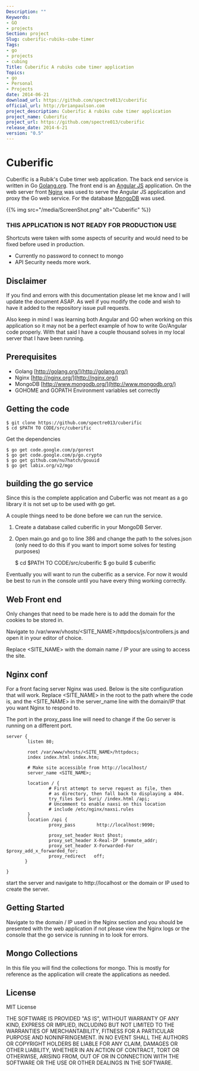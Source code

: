 ```yaml
---
Description: ""
Keywords:
- GO
- projects
Section: project
Slug: cuberific-rubiks-cube-timer
Tags:
- go
- projects
- cubing
Title: Cuberific A rubiks cube timer application
Topics:
- go
- Personal
- Projects
date: 2014-06-21
download_url: https://github.com/spectre013/cuberific
official_url: http://brianpaulson.com
project_description: Cuberific A rubiks cube timer application
project_name: Cuberific
project_url: https://github.com/spectre013/cuberific
release_date: 2014-6-21
version: "0.5"
---
```


# Cuberific

Cuberific is a Rubik's Cube timer web application. The back end service is written in Go [Golang.org](http://Golang.org/). The front end is an [Angular JS](https://angularjs.org/) application. On the web server front [Nginx](https://nginx.org/) was used to serve the Angular JS application and proxy the Go web service. For the database [MongoDB](http://www.mongodb.org/) was used. 

{{% img src="/media/ScreenShot.png" alt="Cuberific" %}}

### THIS APPLICATION IS NOT READY FOR PRODUCTION USE

Shortcuts were taken with some aspects of security and would need to be fixed before used in production. 

-	Currently no password to connect to mongo
-	API Security needs more work.  

## Disclaimer

If you find and errors with this documentation please let me know and I will update the document ASAP. As well if you modify the code and wish to have it added to the repository issue pull requests. 

Also keep in mind I was learning both Angular and GO when working on this application so it may not be a perfect example of how to write Go/Angular code properly. With that said I have a couple thousand solves in my local server that I have been running.  

## Prerequisites

- 	Golang [http://golang.org/](http://golang.org/)
-	Nginx [http://nginx.org/](http://nginx.org/)
-	MongoDB [http://www.mongodb.org/](http://www.mongodb.org/)
-	GOHOME and GOPATH Environment variables set correctly

## Getting the code

	$ git clone https://github.com/spectre013/cuberific
	$ cd $PATH TO CODE/src/cuberific

Get the dependencies

	$ go get code.google.com/p/gorest
	$ go get code.google.com/p/go.crypto
	$ go get github.com/nu7hatch/gouuid
	$ go get labix.org/v2/mgo

## building the go service

Since this is the complete application and Cuberfic was not meant as a go library it is not set up to be used with go get. 

A couple things need to be done before we can run the service. 

1.	Create a database called cuberific in your MongoDB Server.
2.	Open main.go and go to line 386 and change the path to the solves.json (only need to do this if you want to import some solves for testing purposes)

	$ cd $PATH TO CODE/src/cuberific
	$ go build
	$ cuberific

Eventually you will want to run the cuberific as a service. For now it would be best to run in the console until you have every thing working correctly.

## Web Front end

Only changes that need to be made here is to add the domain for the cookies to be stored in. 

Navigate to /var/www/vhosts/<SITE_NAME>/httpdocs/js/controllers.js and open it in your editor of choice. 

Replace <SITE_NAME> with the domain name / IP your are using to access the site.

## Nginx conf

For a front facing server Nginx was used. Below is the site configuration that will work. Replace <SITE_NAME> in the root to the path where the code is, and the <SITE_NAME> in the server_name line with the domain/IP that you want Nginx to respond to. 

The port in the proxy_pass line will need to change if the Go server is running on a different port.

	server {
	        listen 80;

	        root /var/www/vhosts/<SITE_NAME>/httpdocs;
	        index index.html index.htm;

	        # Make site accessible from http://localhost/
	        server_name <SITE_NAME>;

	        location / {
	                # First attempt to serve request as file, then
	                # as directory, then fall back to displaying a 404.
	                try_files $uri $uri/ /index.html /api;
	                # Uncomment to enable naxsi on this location
	                # include /etc/nginx/naxsi.rules
	        }
	        location /api {
	                proxy_pass        http://localhost:9090;

	                proxy_set_header Host $host;
	                proxy_set_header X-Real-IP  $remote_addr;
	                proxy_set_header X-Forwarded-For $proxy_add_x_forwarded_for;
	                proxy_redirect   off;
	       }

	}


start the server and navigate to http://localhost or the domain or IP used to create the server. 

## Getting Started

Navigate to the domain / IP used in the Nginx section and you should be presented with the web application if not please view the Nginx logs or the console that the go service is running in to look for errors. 


## Mongo Collections

In this file you will find the collections for mongo. This is mostly for reference as the application will create the applications as needed. 

## License 

MIT License

THE SOFTWARE IS PROVIDED "AS IS", WITHOUT WARRANTY OF ANY KIND, EXPRESS OR
IMPLIED, INCLUDING BUT NOT LIMITED TO THE WARRANTIES OF MERCHANTABILITY,
FITNESS FOR A PARTICULAR PURPOSE AND NONINFRINGEMENT. IN NO EVENT SHALL THE
AUTHORS OR COPYRIGHT HOLDERS BE LIABLE FOR ANY CLAIM, DAMAGES OR OTHER
LIABILITY, WHETHER IN AN ACTION OF CONTRACT, TORT OR OTHERWISE, ARISING FROM,
OUT OF OR IN CONNECTION WITH THE SOFTWARE OR THE USE OR OTHER DEALINGS IN
THE SOFTWARE.